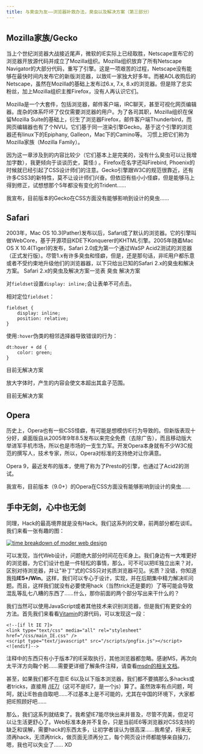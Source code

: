```yaml
---
title: 与臭虫为友——浏览器补救办法，臭虫以及解决方案（第三部分）
---
```

## Mozilla家族/Gecko

当上个世纪浏览器大战接近尾声，微软的IE实际上已经取胜，Netscape宣布它的浏览器开放源代码并成立了Mozilla组织。Mozilla组织放弃了所有Netscape Navigator的大部分代码，重写了引擎。这是一项艰苦的过程，Netscape没有能够在最快时间内发布它的新版浏览器，以致IE一家独大好多年。而被AOL收购后的Netscape，虽然在Mozilla的基础上发布过6.x, 7.x, 8.x的浏览器。但是除了忠实粉丝，加上Mozilla组织主推Firefox，没有人再认识它们。

Mozilla是一个大套件，包括浏览器，邮件客户端，IRC聊天，甚至可视化网页编辑器。庞杂的体系吓坏了仅仅需要浏览器的用户。为了各司其职，Mozilla组织在保留Mozilla Suite的基础上，衍生了浏览器Firefox，邮件客户端Thunderbird，而网页编辑器也有了个NVU。它们基于同一渲染引擎Gecko。基于这个引擎的浏览器还有linux下的Epiphany, Galleon，Mac下的Camino等。 习惯上把它们称为Mozilla家族（Mozilla Family）。

因为这一章涉及到的内容比较少（它们基本上是完美的，没有什么臭虫可以让我增加字数），我更倾向于谈谈历史，莫怪:) 。Firefox在名字还叫Firebird, Phoenix的时候就已经引起了CSS设计师们的注意。Gecko引擎跟W3C的规范很靠近，还有许多CSS3的新特性，莫不让设计师们兴奋。但依旧有些小小怪癖，但是能够马上得到修正，试想想那个5年都没有变化的Trident……

我宣布，目前版本的Gecko在CSS方面没有能够影响到设计的臭虫……

## Safari

2003年，Mac OS 10.3(Pather)发布以后，Safari成了默认的浏览器。它的引擎叫做WebCore，基于开源项目KDE下Konquerer的KHTML引擎。2005年随着Mac OS X 10.4(Tiger)的发布，Safari 2.0成为第一个通过WaSP Acid2测试的浏览器（正式发行版）。尽管1.x有许多臭虫和怪癖，但是，还是那句话，非IE用户都乐意或者不受约束地升级他们的浏览器器，以下只给出已知的Safari 2.x的臭虫和解决方案。
Safari 2.x的臭虫及解决方案一览表
臭虫
解决方案

对`fieldset`设置`display: inline;`会让表单不可点击。

相对定位`fieldset`：

    fieldset {
    	display: inline;
    	position: relative;
    }

使用`:hover`伪类的相邻选择器导致错误的行为：

    dt:hover + dd {
    	color: green;
    }

目前无解决方案

放大字体时，产生的内容会使文本超出其盒子范围。

目前无解决方案

## Opera

历史上，Opera也有一些CSS怪癖，有可能是想模仿IE行为导致的。但新版表现十分好，桌面版自从2005年9年8.5发布以来完全免费（去除广告），而且移动版大举进军手机市场，所以也是市场的一支生力军。开发Opera本身就有不少W3C规范的撰写人，技术专家，所以，Opera对标准的支持绝对让你满意。

Opera 9，最近发布的版本，使用了称为了Presto的引擎，也通过了Acid2的测试。

我宣布，目前版本（9.0+）的Opera在CSS方面没有能够影响到设计的臭虫……

## 手中无剑，心中也无剑

同理，Hack的最高境界就是没有Hack。我们这系列的文章，前两部分都在谈IE。我们来看一张有趣的图：

[![time breakdown of moder web design](http://static.flickr.com/63/206286819_fc25dea57f_o.jpg)][0]

可以发现，当代Web设计，问题绝大部分时间花在IE身上。我们身边有一大堆更好的浏览器，为它们设计也是一件轻松的事情，那么，可不可以把IE独立出来？对，区别对待浏览器，并让"补丁"式的CSS只对劣质浏览器可见。劣质？没错，你知道我指**IE5+/Win**。这样，我们可以专心于设计，实现，并在后期集中精力解决IE问题。而且，这样我们就没有必要使用hack（当然trick还是要的）了等可能会导致混乱等乱七八糟的东西了……什么，那你前面的两个部分写出来干什么的？

我们当然可以使用JavaScript或者其他技术来识别浏览器，但是我们有更安全的方法。首先我们来看看[Vitamin][1]的源代码，可以发现这一段：

    <!--[if lt IE 7]>
    <link type="text/css" media="all" rel="stylesheet" href="/css/main_IE.css" />
    <script type="text/javascript" src="/scripts/pngfix.js"></script>
    <![endif]-->

注释中的东西只有小于版本7的IE采取执行，其他浏览器都忽略。感谢MS，再次向太平洋方向鞠个躬……需要更详细了解条件注释，请查看[msdn的相关文档][2]。

甚至，如果我们都不在意IE 6以及以下版本浏览器，我们都不要搞那么多hacks或者tricks，直接用 [/IE7/][3]（这可不是IE7，是一个js）算了。虽然效率有点问题，呵呵，就让IE咎由自取吧……不过基本上是不可能的，尤其在中国的环境下，大家都把IE照顾好吧……

那么，我们这系列就结束了。我希望IE7能尽快出来并普及，尽管不完美，但足可以让生活更舒心了。Web标准本身并不复杂，只是当前IE6等浏览器对CSS支持的缺乏和误解，需要hack的东西太多，让初学者误认为很高深……我希望，将来无须再hack，无须再trick，做页面无须再分工，每个网页设计师都能够亲自操刀，嗯，我也可以失业了…… XD

[0]: http://www.flickr.com/photos/realazy/206286819/ "Photo Sharing"
[1]: http://www.thinkvitamin.com/
[2]: http://msdn.microsoft.com/workshop/author/dhtml/overview/ccomment_ovw.asp
[3]: http://dean.edwards.name/IE7/
